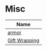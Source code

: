 # Misc

| Name                                              |
| ------------------------                          |
| [armor](./armor/)                                 |
| [Gift Wrapping](./gift-wrapping/)                 |